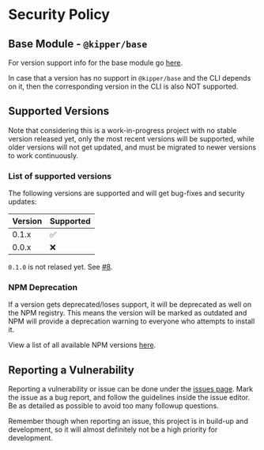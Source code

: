 # Security Policy

## Base Module - `@kipper/base`

For version support info for the base module go [here](https://github.com/Luna-Klatzer/Kipper/security/policy).

In case that a version has no support in `@kipper/base` and the CLI depends on it, then the corresponding version in the CLI is also NOT supported.

## Supported Versions

Note that considering this is a work-in-progress project with no stable version released yet,
only the most recent versions will be supported, while older versions will not get updated,
and must be migrated to newer versions to work continuously.

### List of supported versions

The following versions are supported and will get bug-fixes and security updates:

| Version  | Supported          |
| -------- | ------------------ |
| 0.1.x    | :white_check_mark: |
| 0.0.x    | :x:                |

`0.1.0` is not relased yet. See [#8](https://github.com/Luna-Klatzer/Kipper-CLI).

### NPM Deprecation

If a version gets deprecated/loses support, it will be deprecated as well on the NPM registry. 
This means the version will be marked as outdated and NPM will provide a deprecation warning to everyone who attempts to install it.

View a list of all available NPM versions [here](https://www.npmjs.com/package/@kipper/base/).

## Reporting a Vulnerability

Reporting a vulnerability or issue can be done under the [issues page](https://github.com/Luna-Klatzer/Kipper-CLI/issues/new/choose). 
Mark the issue as a bug report, and follow the guidelines inside the issue editor. Be as detailed as possible to avoid too many
followup questions.

Remember though when reporting an issue, this project is in build-up and development, so it will almost definitely not be a high priority for development.
